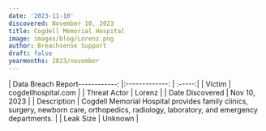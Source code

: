```yaml
---
date: '2023-11-10'
discovered: November 10, 2023
title: Cogdell Memorial Hospital
image: images/blog/Lorenz.png
author: Breachsense Support
draft: false
yearmonths: 2023/november
---
```


| Data Breach Report------------:     |:-------------:    | :-----:|
| Victim      | cogdellhospital.com      | 
| Threat Actor      | Lorenz      | 
| Date Discovered      | Nov 10, 2023      | 
| Description      | Cogdell Memorial Hospital provides family clinics, surgery, newborn care, orthopedics, radiology, laboratory, and emergency departments.      | 
| Leak Size      | Unknown      | 

